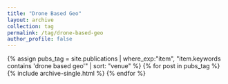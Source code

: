```yaml
---
title: "Drone Based Geo"
layout: archive
collection: tag
permalink: /tag/drone-based-geo
author_profile: false
---
```


{% assign pubs_tag = site.publications | where_exp:"item", "item.keywords contains 'drone based geo'" | sort: "venue" %}
{% for post in pubs_tag %}
  {% include archive-single.html %}
{% endfor %}